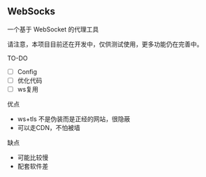 ## WebSocks

一个基于 WebSocket 的代理工具

请注意，本项目目前还在开发中，仅供测试使用，更多功能仍在完善中。

TO-DO
 - [ ] Config
 - [ ] 优化代码
 - [ ] ws复用

优点
 - ws+tls 不是伪装而是正经的网站，很隐蔽
 - 可以走CDN，不怕被墙

缺点
 - 可能比较慢
 - 配套软件差
 